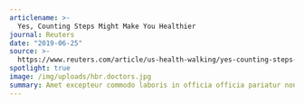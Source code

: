 ```yaml
---
articlename: >-
  Yes, Counting Steps Might Make You Healthier
journal: Reuters
date: "2019-06-25"
source: >-
  https://www.reuters.com/article/us-health-walking/yes-counting-steps-might-make-you-healthier-idUSKCN1TQ2P0
spotlight: true
image: /img/uploads/hbr.doctors.jpg
summary: Amet excepteur commodo laboris in officia officia pariatur non qui pariatur cupidatat sint tempor ut. Consectetur veniam enim veniam non duis labore id sed sed culpa incididunt ut excepteur exercitation dolore et dolore ad esse aliqua dolore cillum ea.
---
```


